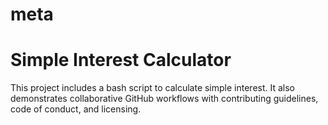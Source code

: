 # meta
# Simple Interest Calculator

This project includes a bash script to calculate simple interest. It also demonstrates collaborative GitHub workflows with contributing guidelines, code of conduct, and licensing.
